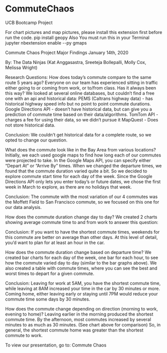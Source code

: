# CommuteChaos
UCB Bootcamp Project

For chart pictures and map pictures, please install this extension first before run the code.
pip install geopy
Also You must run this in your Terminal jupyter nbextension enable --py gmaps


Commute Chaos Project
Major Findings
January 14th, 2020

By:  The Data Ninjas (Kat Anggasastra, Sreeteja Bollepalli, Molly Cox, Melissa Wright)

Research Questions:
 How does today’s commute compare to the same route 5 years ago?  Everyone on our team has experienced sitting in traffic either going to or coming from work, or to/from class.  Has it always been this way?
We looked at several online databases, but couldn’t find a free one with an api and historical data:  PEMS (Caltrans highway data) - has historical highway speed info but no point to point commute durations.
Google Directions API - doesn’t have historical data, but can give you a prediction of commute time based on their data/algorithms.
TomTom API - charges a fee for using their data, so we didn’t pursue it
MapQuest - Does not store historical data.

Conclusion:  We couldn’t get historical data for a complete route, so we opted to change our question.

What does the commute look like in the Bay Area from various locations?
Initially, we each used google maps to find how long each of our commutes were projected to take.  In the Google Maps API, you can specify either “Depart At” or “Arrive By” times.  When we changed the departure times, we found that the commute duration varied quite a bit.  So we decided to explore commute start time for each day of the week. Since the Google Directions API only lets you enter today’s or future dates, we chose the first week in March to explore, as there are no holidays that week.

Conclusion:  The commute with the most variation of our 4 commutes was the Moffett Field to San Francisco commute, so we focused on this one for our data analysis.

How does the commute duration change day to day?
We created 2 charts showing average commute time to and from work to answer this question:



Conclusion:  If you want to have the shortest commute times, weekends for this commute are better on average than other days. At this level of detail, you’d want to plan for at least an hour in the car.

How does the commute duration change based on departure time?
We created bar charts for each day of the week, one bar for each hour, to see how the commute varied day to day (similar to the bar graphs above).  We also created a table with commute times, where you can see the best and worst times to depart for a given commute.



Conclusion:  Leaving for work at 5AM, you have the shortest commute time, while leaving at 8AM increased your time in the car by 30 minutes or more.  Coming home, either leaving early or staying until 7PM would reduce your commute time some days by 30 minutes.

How does the commute change depending on direction (morning to work, evening to home)?
Leaving earlier in the morning produced the shortest commute time.  By the afternoon, most commutes increased by several minutes to as much as 30 minutes. (See chart above for comparison)
So, in general, the shortest commute home was greater than the shortest commute to work.


To view our presentation, go to: Commute Chaos





